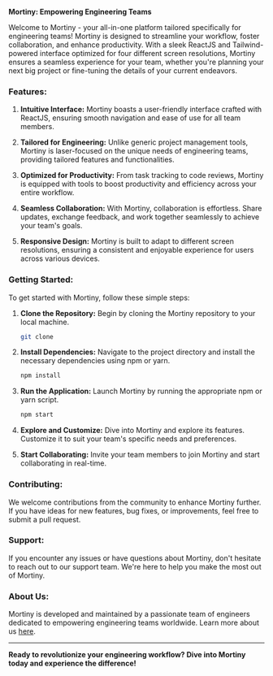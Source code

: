 **Mortiny: Empowering Engineering Teams**

Welcome to Mortiny - your all-in-one platform tailored specifically for engineering teams! Mortiny is designed to streamline your workflow, foster collaboration, and enhance productivity. With a sleek ReactJS and Tailwind-powered interface optimized for four different screen resolutions, Mortiny ensures a seamless experience for your team, whether you're planning your next big project or fine-tuning the details of your current endeavors.

### Features:

1. **Intuitive Interface:** Mortiny boasts a user-friendly interface crafted with ReactJS, ensuring smooth navigation and ease of use for all team members.

2. **Tailored for Engineering:** Unlike generic project management tools, Mortiny is laser-focused on the unique needs of engineering teams, providing tailored features and functionalities.

3. **Optimized for Productivity:** From task tracking to code reviews, Mortiny is equipped with tools to boost productivity and efficiency across your entire workflow.

4. **Seamless Collaboration:** With Mortiny, collaboration is effortless. Share updates, exchange feedback, and work together seamlessly to achieve your team's goals.

5. **Responsive Design:** Mortiny is built to adapt to different screen resolutions, ensuring a consistent and enjoyable experience for users across various devices.

### Getting Started:

To get started with Mortiny, follow these simple steps:

1. **Clone the Repository:** Begin by cloning the Mortiny repository to your local machine.

    ```bash
    git clone 
    ```

2. **Install Dependencies:** Navigate to the project directory and install the necessary dependencies using npm or yarn.

    ```bash
    npm install
    ```

3. **Run the Application:** Launch Mortiny by running the appropriate npm or yarn script.

    ```bash
    npm start
    ```

4. **Explore and Customize:** Dive into Mortiny and explore its features. Customize it to suit your team's specific needs and preferences.

5. **Start Collaborating:** Invite your team members to join Mortiny and start collaborating in real-time.

### Contributing:

We welcome contributions from the community to enhance Mortiny further. If you have ideas for new features, bug fixes, or improvements, feel free to submit a pull request.

### Support:

If you encounter any issues or have questions about Mortiny, don't hesitate to reach out to our support team. We're here to help you make the most out of Mortiny.

### About Us:

Mortiny is developed and maintained by a passionate team of engineers dedicated to empowering engineering teams worldwide. Learn more about us [here](https://www.linkedin.com/in/re-sohail/).

---

**Ready to revolutionize your engineering workflow? Dive into Mortiny today and experience the difference!**